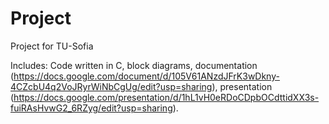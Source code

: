 # Project
Project for TU-Sofia

Includes:
Code written in C,
block diagrams,
documentation (https://docs.google.com/document/d/105V61ANzdJFrK3wDkny-4CZcbU4q2VoJRyrWiNbCgUg/edit?usp=sharing),
presentation (https://docs.google.com/presentation/d/1hL1vH0eRDoCDpbOCdttidXX3s-fuiRAsHvwG2_6RZyg/edit?usp=sharing).
